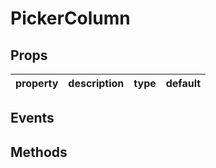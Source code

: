 # PickerColumn

## Props

| property | description | type | default |
|----------|-------------|------|---------|

## Events

## Methods
